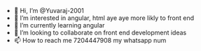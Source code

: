 - 👋 Hi, I’m @Yuvaraj-2001
- 👀 I’m interested in angular, html aye aye more likly to front end
- 🌱 I’m currently learning angular
- 💞️ I’m looking to collaborate on front end development ideas
- 📫 How to reach me 7204447908 my whatsapp num

<!---
Yuvaraj-2001/Yuvaraj-2001 is a ✨ special ✨ repository because its `README.md` (this file) appears on your GitHub profile.
You can click the Preview link to take a look at your changes.
--->
